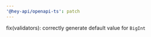 ```yaml
---
'@hey-api/openapi-ts': patch
---
```


fix(validators): correctly generate default value for `BigInt`
